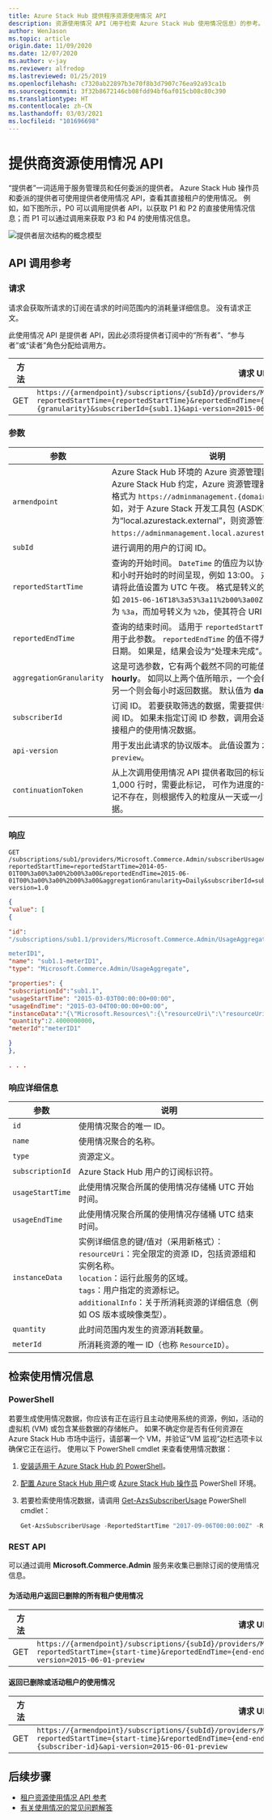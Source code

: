 ```yaml
---
title: Azure Stack Hub 提供程序资源使用情况 API
description: 资源使用情况 API（用于检索 Azure Stack Hub 使用情况信息）的参考。
author: WenJason
ms.topic: article
origin.date: 11/09/2020
ms.date: 12/07/2020
ms.author: v-jay
ms.reviewer: alfredop
ms.lastreviewed: 01/25/2019
ms.openlocfilehash: c7320ab22897b3e70f8b3d7907c76ea92a93ca1b
ms.sourcegitcommit: 3f32b8672146cb08fdd94bf6af015cb08c80c390
ms.translationtype: HT
ms.contentlocale: zh-CN
ms.lasthandoff: 03/03/2021
ms.locfileid: "101696698"
---
```

# <a name="provider-resource-usage-api"></a>提供商资源使用情况 API

“提供者”一词适用于服务管理员和任何委派的提供者。 Azure Stack Hub 操作员和委派的提供者可使用提供者使用情况 API，查看其直接租户的使用情况。 例如，如下图所示，P0 可以调用提供者 API，以获取 P1 和 P2 的直接使用情况信息；而 P1 可以通过调用来获取 P3 和 P4 的使用情况信息。

![提供者层次结构的概念模型](media/azure-stack-provider-resource-api/image1.png)

## <a name="api-call-reference"></a>API 调用参考

### <a name="request"></a>请求

请求会获取所请求的订阅在请求的时间范围内的消耗量详细信息。 没有请求正文。

此使用情况 API 是提供者 API，因此必须将提供者订阅中的“所有者”、“参与者”或“读者”角色分配给调用方。

| 方法 | 请求 URI |
| --- | --- |
| GET |`https://{armendpoint}/subscriptions/{subId}/providers/Microsoft.Commerce.Admin/subscriberUsageAggregates?reportedStartTime={reportedStartTime}&reportedEndTime={reportedEndTime}&aggregationGranularity={granularity}&subscriberId={sub1.1}&api-version=2015-06-01-preview&continuationToken={token-value}` |

### <a name="arguments"></a>参数

| 参数 | 说明 |
| --- | --- |
| `armendpoint` |Azure Stack Hub 环境的 Azure 资源管理器终结点。 按 Azure Stack Hub 约定，Azure 资源管理器终结点名称的格式为 `https://adminmanagement.{domain-name}`。 例如，对于 Azure Stack 开发工具包 (ASDK)，如果域名为“local.azurestack.external”，则资源管理器终结点为 `https://adminmanagement.local.azurestack.external`。 |
| `subId` |进行调用的用户的订阅 ID。 |
| `reportedStartTime` |查询的开始时间。 `DateTime` 的值应为以协调世界时 (UTC) 和小时开始时的时间呈现，例如 13:00。 对于每日聚合，请将此值设置为 UTC 午夜。 格式是转义的 ISO 8601，例如 `2015-06-16T18%3a53%3a11%2b00%3a00Z`，其中冒号转义为 `%3a`，而加号转义为 `%2b`，使其符合 URI 规范。 |
| `reportedEndTime` |查询的结束时间。 适用于 `reportedStartTime` 的约束也适用于此参数。 `reportedEndTime` 的值不得为未来或当前的日期。 如果是，结果会设为“处理未完成”。 |
| `aggregationGranularity` |这是可选参数，它有两个截然不同的可能值：**daily** 和 **hourly**。 如同以上两个值所暗示，一个会每日返回数据，另一个则会每小时返回数据。 默认值为 **daily** 选项。 |
| `subscriberId` |订阅 ID。 若要获取筛选的数据，需要提供者直接租户的订阅 ID。 如果未指定订阅 ID 参数，调用会返回所有提供者直接租户的使用情况数据。 |
| `api-version` |用于发出此请求的协议版本。 此值设置为 `2015-06-01-preview`。 |
| `continuationToken` |从上次调用使用情况 API 提供者取回的标记。 响应大于 1,000 行时，需要此标记， 可作为进度的书签。 如果此标记不存在，则根据传入的粒度从一天或一小时的开始检索数据。 |

### <a name="response"></a>响应

```http
GET
/subscriptions/sub1/providers/Microsoft.Commerce.Admin/subscriberUsageAggregates?reportedStartTime=reportedStartTime=2014-05-01T00%3a00%3a00%2b00%3a00&reportedEndTime=2015-06-01T00%3a00%3a00%2b00%3a00&aggregationGranularity=Daily&subscriberId=sub1.1&api-version=1.0
```

```json
{
"value": [
{

"id":
"/subscriptions/sub1.1/providers/Microsoft.Commerce.Admin/UsageAggregate/sub1.1-

meterID1",
"name": "sub1.1-meterID1",
"type": "Microsoft.Commerce.Admin/UsageAggregate",

"properties": {
"subscriptionId":"sub1.1",
"usageStartTime": "2015-03-03T00:00:00+00:00",
"usageEndTime": "2015-03-04T00:00:00+00:00",
"instanceData":"{\"Microsoft.Resources\":{\"resourceUri\":\"resourceUri1\",\"location\":\"Alaska\",\"tags\":null,\"additionalInfo\":null}}",
"quantity":2.4000000000,
"meterId":"meterID1"

}
},

. . .
```

### <a name="response-details"></a>响应详细信息

| 参数 | 说明 |
| --- | --- |
|`id` |使用情况聚合的唯一 ID。 |
|`name` |使用情况聚合的名称。 |
|`type` |资源定义。 |
|`subscriptionId` |Azure Stack Hub 用户的订阅标识符。 |
|`usageStartTime`|此使用情况聚合所属的使用情况存储桶 UTC 开始时间。|
|`usageEndTime`|此使用情况聚合所属的使用情况存储桶 UTC 结束时间。 |
|`instanceData` |实例详细信息的键/值对（采用新格式）：<br> `resourceUri`：完全限定的资源 ID，包括资源组和实例名称。 <br> `location`：运行此服务的区域。 <br> `tags`：用户指定的资源标记。 <br> `additionalInfo`：关于所消耗资源的详细信息（例如 OS 版本或映像类型）。 |
|`quantity`|此时间范围内发生的资源消耗数量。 |
|`meterId` |所消耗资源的唯一 ID（也称 `ResourceID`）。 |

## <a name="retrieve-usage-information"></a>检索使用情况信息

### <a name="powershell"></a>PowerShell

若要生成使用情况数据，你应该有正在运行且主动使用系统的资源，例如，活动的虚拟机 (VM) 或包含某些数据的存储帐户。 如果不确定你是否有任何资源在 Azure Stack Hub 市场中运行，请部署一个 VM，并验证“VM 监视”边栏选项卡以确保它正在运行。 使用以下 PowerShell cmdlet 来查看使用情况数据：

1. [安装适用于 Azure Stack Hub 的 PowerShell](powershell-install-az-module.md)。
2. [配置 Azure Stack Hub 用户](../user/azure-stack-powershell-configure-user.md)或 [Azure Stack Hub 操作员](azure-stack-powershell-configure-admin.md) PowerShell 环境。
3. 若要检索使用情况数据，请调用 [Get-AzsSubscriberUsage](https://docs.microsoft.com/powershell/module/azs.commerce.admin/get-azssubscriberusage) PowerShell cmdlet：

   ```powershell
   Get-AzsSubscriberUsage -ReportedStartTime "2017-09-06T00:00:00Z" -ReportedEndTime "2017-09-07T00:00:00Z"
   ```

### <a name="rest-api"></a>REST API

可以通过调用 **Microsoft.Commerce.Admin** 服务来收集已删除订阅的使用情况信息。

#### <a name="return-all-tenant-usage-for-deleted-for-active-users"></a>为活动用户返回已删除的所有租户使用情况

| 方法 | 请求 URI |
| --- | --- |
| GET | `https://{armendpoint}/subscriptions/{subId}/providers/Microsoft.Commerce.Admin/subscriberUsageAggregates?reportedStartTime={start-time}&reportedEndTime={end-endtime}&aggregationGranularity=Hourly&api-version=2015-06-01-preview` |

#### <a name="return-usage-for-deleted-or-active-tenant"></a>返回已删除或活动租户的使用情况

| 方法 | 请求 URI |
| --- | --- |
| GET |`https://{armendpoint}/subscriptions/{subId}/providers/Microsoft.Commerce.Admin/subscriberUsageAggregates?reportedStartTime={start-time}&reportedEndTime={end-endtime}&aggregationGranularity=Hourly&subscriberId={subscriber-id}&api-version=2015-06-01-preview` |

## <a name="next-steps"></a>后续步骤

- [租户资源使用情况 API 参考](azure-stack-tenant-resource-usage-api.md)
- [有关使用情况的常见问题解答](azure-stack-usage-related-faq.md)
